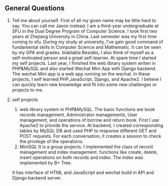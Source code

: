 ## General Questions

1. Tell me about yourself.
    First of all my given name may be little hard to say. You can call me Jason instead. 
    I am a third-year undergraduate at SFU in the Dual Degree Program of Computer Science. I took first two years at Zhejiang University in China. Last semester was my first time coming to sfu.
    During my study at university, I've gain good command of fundamental skills in Computer Science and Mathematic. It can be seen by my GPA and grades. blablabla
    Besides, I also think of myself as a self-motivated person and a great self-learner. At spare time I started my self projects. Last year, I finished the web library system writen in PHP&MySQL and also started Wechat Mini App with Django backend. The wechat Mini app is a web app running on the wechat. In these projects, I self learned PHP,JavaScript, Django, and Apache2. I believe I can quickly learn new knowledge and fit into some new challenges or projects to me.

2. self projects
    1. web library system in PHP&MySQL.
        The basic functions are book records management, Administrator managements, User management, and operations of borrow and return book.
        First I use Apache2 to provide the service.
        At backend, I created corresponding tables by MySQL DB and used PHP to response different GET and POST requests. For each conversation, it creates a session to check the privilege of the operations.
    2. MiniSQL 
        It is a group projects. I implemented the class of record management and index management. functions like create, delete, insert operations on both records and index. The index was implemented by B+ Tree.
    
    
     It has interface of HTML and JavaScript and wechat build in API and Django backend server.